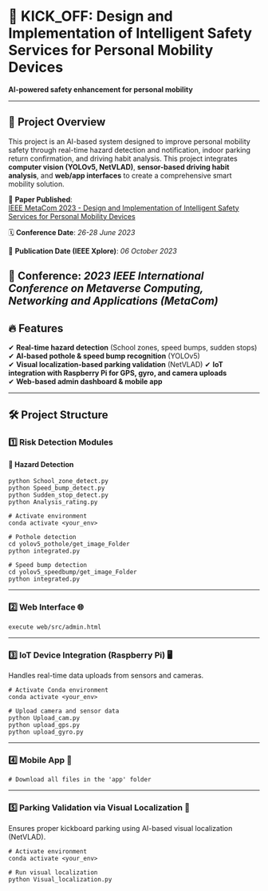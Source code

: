 


# 🚀 KICK_OFF: Design and Implementation of Intelligent Safety Services for Personal Mobility Devices
**AI-powered safety enhancement for personal mobility**  

---

## 📌 Project Overview  
This project is an AI-based system designed to improve personal mobility safety through real-time hazard detection and notification, indoor parking return confirmation, and driving habit analysis.
This project integrates **computer vision (YOLOv5, NetVLAD)**, **sensor-based driving habit analysis**, and **web/app interfaces** to create a comprehensive smart mobility solution.  

📖 **Paper Published**:  
[IEEE MetaCom 2023 - Design and Implementation of Intelligent Safety Services for Personal Mobility Devices](https://ieeexplore.ieee.org/abstract/document/10271873) 

🗓 **Conference Date**: *26-28 June 2023*  

📅 **Publication Date (IEEE Xplore)**: *06 October 2023*  

📍 **Conference**: *2023 IEEE International Conference on Metaverse Computing, Networking and Applications (MetaCom)*
---

## 🔥 Features  
✔ **Real-time hazard detection** (School zones, speed bumps, sudden stops)  
✔ **AI-based pothole & speed bump recognition** (YOLOv5)  
✔ **Visual localization-based parking validation** (NetVLAD) 
✔ **IoT integration with Raspberry Pi for GPS, gyro, and camera uploads**  
✔ **Web-based admin dashboard & mobile app**  

---

## 🛠️ Project Structure  

### 1️⃣ Risk Detection Modules  

#### 🚦 Hazard Detection  
```
python School_zone_detect.py
python Speed_bump_detect.py
python Sudden_stop_detect.py
python Analysis_rating.py

# Activate environment
conda activate <your_env>

# Pothole detection
cd yolov5_pothole/get_image_Folder
python integrated.py

# Speed bump detection
cd yolov5_speedbump/get_image_Folder
python integrated.py
```
---

### 2️⃣ Web Interface 🌐

```
execute web/src/admin.html
```

---

### 3️⃣ IoT Device Integration (Raspberry Pi) 🖥️
Handles real-time data uploads from sensors and cameras.
```
# Activate Conda environment
conda activate <your_env>

# Upload camera and sensor data
python Upload_cam.py
python upload_gps.py
python upload_gyro.py
```

---
### 4️⃣ Mobile App 📱
```
# Download all files in the 'app' folder
```


---
### 5️⃣ Parking Validation via Visual Localization 📍
Ensures proper kickboard parking using AI-based visual localization (NetVLAD).
```
# Activate environment
conda activate <your_env>

# Run visual localization
python Visual_localization.py
```
